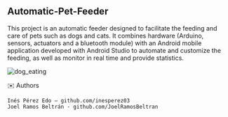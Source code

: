 ## Automatic-Pet-Feeder 


This project is an automatic feeder designed to facilitate the feeding and care of pets such as dogs and cats. It combines hardware (Arduino, sensors, actuators and a bluetooth module) with an Android mobile application developed with Android Studio to automate and customize the feeding, as well as monitor in real time and provide statistics.
  
  ![dog_eating](images/dog_eating.png)

✉️ Authors

    Inés Pérez Edo – github.com/inesperez03
    Joel Ramos Beltrán - github.com/JoelRamosBeltran
